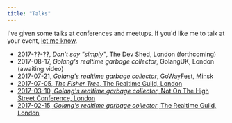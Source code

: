 ```yaml
---
title: "Talks"
---
```


I've given some talks at conferences and meetups.
If you'd like me to talk at your event, [let me know](mailto:jameshfisher@gmail.com).

* 2017-??-??, _Don't say "simply"_, The Dev Shed, London (forthcoming)
* 2017-08-17, _Golang's realtime garbage collector_, GolangUK, London (awaiting video)
* [2017-07-21, _Golang's realtime garbage collector_, GoWayFest, Minsk](https://youtu.be/JeRgxCOFRaE?t=6h45m17s)
* [2017-07-05, _The Fisher Tree_, The Realtime Guild, London](https://pusher.com/sessions/meetup/the-realtime-guild/the-fisher-tree-a-realtime-map-data-structure)
* [2017-03-10, _Golang's realtime garbage collector_, Not On The High Street Conference, London](https://youtu.be/nckseQJ1Nlg)
* [2017-02-15, _Golang's realtime garbage collector_, The Realtime Guild, London](https://pusher.com/sessions/meetup/the-realtime-guild/golangs-realtime-garbage-collector)
